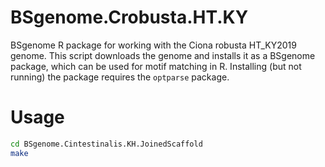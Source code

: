 # BSgenome.Crobusta.HT.KY
BSgenome R package for working with the Ciona robusta HT_KY2019 genome. This script downloads the genome and installs it as a BSgenome package, which can be used for motif matching in R. Installing (but not running) the package requires the `optparse` package.
# Usage
```bash
cd BSgenome.Cintestinalis.KH.JoinedScaffold
make
```
